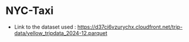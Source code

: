 # NYC-Taxi

*  Link to the dataset used : https://d37ci6vzurychx.cloudfront.net/trip-data/yellow_tripdata_2024-12.parquet
